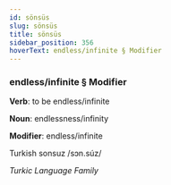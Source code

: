 ```yaml
---
id: sönsüs
slug: sönsüs
title: sönsüs
sidebar_position: 356
hoverText: endless/infinite § Modifier
---
```


### endless/infinite § Modifier

**Verb**: to be endless/infinite

**Noun**: endlessness/infinity

**Modifier**: endless/infinite

Turkish sonsuz /sɔn.súz/

*Turkic Language Family*